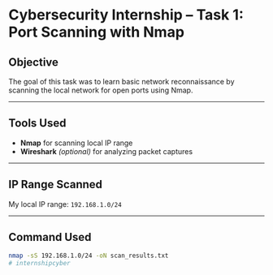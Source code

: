 # Cybersecurity Internship – Task 1: Port Scanning with Nmap

##  Objective
The goal of this task was to learn basic network reconnaissance by scanning the local network for open ports using Nmap.

---

## Tools Used
- **Nmap** for scanning local IP range
- **Wireshark** *(optional)* for analyzing packet captures

---

##  IP Range Scanned
My local IP range: `192.168.1.0/24`

---

##  Command Used
```bash
nmap -sS 192.168.1.0/24 -oN scan_results.txt
# internshipcyber
